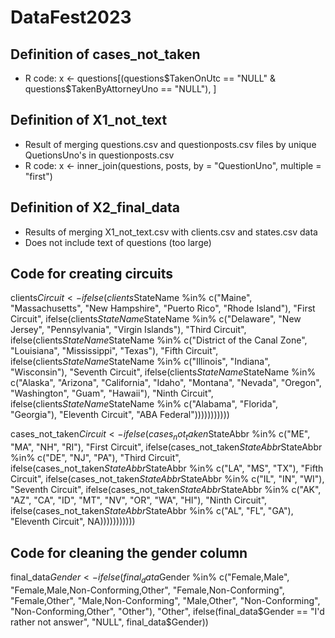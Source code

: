 # DataFest2023


## Definition of cases_not_taken
- R code: x <- questions[(questions$TakenOnUtc == "NULL" & questions$TakenByAttorneyUno == "NULL"), ]

## Definition of X1_not_text
- Result of merging questions.csv and questionposts.csv files by unique QuetionsUno's in questionposts.csv
- R code: x <- inner_join(questions, posts, by = "QuestionUno", multiple = "first")

## Definition of X2_final_data
- Results of merging X1_not_text.csv with clients.csv and states.csv data
- Does not include text of questions (too large)

## Code for creating circuits

clients$Circuit <- ifelse(clients$StateName %in% c("Maine", "Massachusetts", "New Hampshire", "Puerto Rico", "Rhode Island"), "First Circuit", ifelse(clients$StateName %in% c("Connecticut", "New York", "Vermont"), "Second Circuit", ifelse(clients$StateName %in% c("Delaware", "New Jersey", "Pennsylvania", "Virgin Islands"), "Third Circuit", ifelse(clients$StateName %in% c("Maryland", "North Carolina", "South Carolina", "Virginia", "West Virginia"), "Fourth Circuit", ifelse(clients$StateName %in% c("District of the Canal Zone", "Louisiana", "Mississippi", "Texas"), "Fifth Circuit", ifelse(clients$StateName %in% c("Kentucky", "Michigan", "Ohio", "Tennessee"), "Sixth Circuit", ifelse(clients$StateName %in% c("Illinois", "Indiana", "Wisconsin"), "Seventh Circuit", ifelse(clients$StateName %in% c("Arkansas", "Iowa", "Minnesota", "Missouri", "Nebraska", "North Dakota", "South Dakota"), "Eighth Circuit", ifelse(clients$StateName %in% c("Alaska", "Arizona", "California", "Idaho", "Montana",  "Nevada", "Oregon", "Washington", "Guam", "Hawaii"), "Ninth Circuit", ifelse(clients$StateName %in% c("Colorado", "Kansas", "New Mexico", "Oklahoma", "Utah", "Wyoming"), "Tenth Circuit", ifelse(clients$StateName %in% c("Alabama", "Florida", "Georgia"), "Eleventh Circuit", "ABA Federal")))))))))))

cases_not_taken$Circuit <- ifelse(cases_not_taken$StateAbbr %in% c("ME", "MA", "NH", "RI"), "First Circuit", ifelse(cases_not_taken$StateAbbr %in% c("CT", "NY", "VT"), "Second Circuit", ifelse(cases_not_taken$StateAbbr %in% c("DE", "NJ", "PA"), "Third Circuit", ifelse(cases_not_taken$StateAbbr %in% c("MD", "NC", "SC", "VA", "WV"), "Fourth Circuit", ifelse(cases_not_taken$StateAbbr %in% c("LA", "MS", "TX"), "Fifth Circuit", ifelse(cases_not_taken$StateAbbr %in% c("KY", "MI", "OH", "TN"), "Sixth Circuit", ifelse(cases_not_taken$StateAbbr %in% c("IL", "IN", "WI"), "Seventh Circuit", ifelse(cases_not_taken$StateAbbr %in% c("AR", "IA", "MN", "MO", "NE", "ND", "SD"), "Eighth Circuit", ifelse(cases_not_taken$StateAbbr %in% c("AK", "AZ", "CA", "ID", "MT", "NV", "OR", "WA", "HI"), "Ninth Circuit", ifelse(cases_not_taken$StateAbbr %in% c("CO", "KS", "NM", "OK", "UT", "WY"), "Tenth Circuit", ifelse(cases_not_taken$StateAbbr %in% c("AL", "FL", "GA"), "Eleventh Circuit", NA)))))))))))

## Code for cleaning the gender column

final_data$Gender <- ifelse(final_data$Gender %in% c("Female,Male", "Female,Male,Non-Conforming,Other", "Female,Non-Conforming", "Female,Other", "Male,Non-Conforming", "Male,Other", "Non-Conforming", "Non-Conforming,Other", "Other"), "Other", ifelse(final_data$Gender == "I'd rather not answer", "NULL", final_data$Gender))
